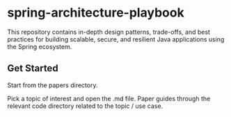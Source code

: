 # spring-architecture-playbook

This repository contains in-depth design patterns, trade-offs, and best practices for building scalable, secure, and resilient Java applications using the Spring ecosystem.

## Get Started

Start from the papers directory.

Pick a topic of interest and open the .md file. Paper guides through the relevant code directory related to the topic / use case.
